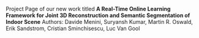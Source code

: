 Project Page of our new work titled 
<b>A Real-Time Online Learning Framework for Joint 3D Reconstruction and Semantic Segmentation of Indoor Scene</b>
Authors: Davide Menini, Suryansh Kumar, Martin R. Oswald, Erik Sandstrom, Cristian Sminchisescu, Luc Van Gool 
